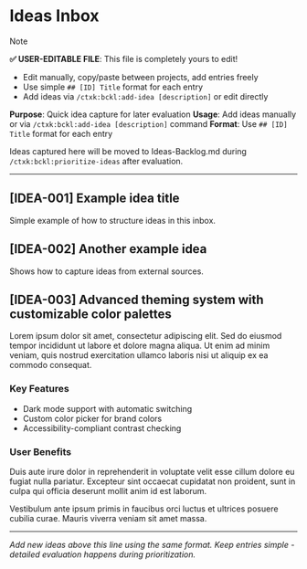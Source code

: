 # Ideas Inbox
<!-- Template Version: 1 | ContextKit: 0.2.6 | Updated: 2025-09-15 -->

> [!NOTE]
> **✅ USER-EDITABLE FILE**: This file is completely yours to edit!
> - Edit manually, copy/paste between projects, add entries freely
> - Use simple `## [ID] Title` format for each entry
> - Add ideas via `/ctxk:bckl:add-idea [description]` or edit directly

**Purpose**: Quick idea capture for later evaluation
**Usage**: Add ideas manually or via `/ctxk:bckl:add-idea [description]` command
**Format**: Use `## [ID] Title` format for each entry

Ideas captured here will be moved to Ideas-Backlog.md during `/ctxk:bckl:prioritize-ideas` after evaluation.

---

## [IDEA-001] Example idea title
<!-- Added: 2025-09-15 | Source: Me -->

Simple example of how to structure ideas in this inbox.

## [IDEA-002] Another example idea
<!-- Added: 2025-09-15 | Source: Customer feedback -->

Shows how to capture ideas from external sources.

## [IDEA-003] Advanced theming system with customizable color palettes
<!-- Added: 2025-09-15 | Source: Design team -->

Lorem ipsum dolor sit amet, consectetur adipiscing elit. Sed do eiusmod tempor incididunt ut labore et dolore magna aliqua. Ut enim ad minim veniam, quis nostrud exercitation ullamco laboris nisi ut aliquip ex ea commodo consequat.

### Key Features
- Dark mode support with automatic switching
- Custom color picker for brand colors
- Accessibility-compliant contrast checking

### User Benefits
Duis aute irure dolor in reprehenderit in voluptate velit esse cillum dolore eu fugiat nulla pariatur. Excepteur sint occaecat cupidatat non proident, sunt in culpa qui officia deserunt mollit anim id est laborum.

Vestibulum ante ipsum primis in faucibus orci luctus et ultrices posuere cubilia curae. Mauris viverra veniam sit amet massa.

---

*Add new ideas above this line using the same format. Keep entries simple - detailed evaluation happens during prioritization.*